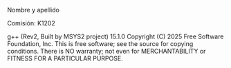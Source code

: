 Nombre y apellido

Comisión: K1202

g++ (Rev2, Built by MSYS2 project) 15.1.0 Copyright (C) 2025 Free Software Foundation, Inc. This is free software; see the source for copying conditions. There is NO warranty; not even for MERCHANTABILITY or FITNESS FOR A PARTICULAR PURPOSE.
